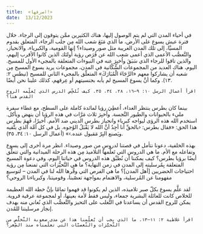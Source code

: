 ```yaml
---
title:  «اصرفها!»
date:  13/12/2023
---
```


في أحياء المدن التي لم يتم الوصول إليها، هناك الكثيرين ممَّن يتوقون إلى الرجاء. خلال فترة عيش يسوع على الأرض، ما الذي مَنَعَ شعب الله مِن جلب الرجاء، المتعلق بقدوم المسيَّا، إلى تلك المدن الغريبة مثل صور وصيداء؟ إنها القومية، والكبرياء، والانحياز، والتَّعصُّب الأعمى الذي أعمى شعب الله عن فُرَص رؤية أولئك الذين كانوا الأقرب إليهم، والذين تاقوا للرجاء الذي سَبَقَ واُخبِرَ عنه في النبوءات المتعلقة بالمجيء الأول للمسيح. اليوم، هناك العديد من المجموعات السُّكَّانية في المدن، مجموعات يريد يسوع المسيح مِن شعبه أن يشاركوا معهم «الرَّجَاءَ الْمُبَارَكَ» المتعلّق بالمجيء الثاني للمسيح (تيطس ٢: ١٣). وكما أنَّ يسوع المسيح لم يأبه بجنسيتهم أو عِرقهم، كذلك علينا نحن أيضًا.

`اقرأ أعمال الرسل ١٠: ٩–١٦، ٢٨، ٣٤، ٣٥. كيف تُلخِّص الدرس الذي يُعلِّمه الروح القدس هنا؟`

بينما كان بطرس ينتظر الغداء، اُعطِيَ رؤيا لمائدة كاملة على السطح، مع غطاء سفرة مليء بالحيوانات والطيور النَّجسة. واُخبِرَ ثلاث مَرَّات في هذه الرؤيا أن ينهض ويأكل. استخدم الله هذه الرؤى ليواجه كبرياء وانحياز بطرس الديني ضد الأمم. أخيرًا، فَهِمَ بطرس هذا الحق: «فقال بطرس: ‹بالحقِّ أنا أجِدُ أنَّ الله لا يَقْبَلُ الوُجوه. بل في كل أمَّة الذي يتَّقيه ويَصنع البِرّ مَقبول عنده.›» (أعمال الرسل ١٠: ٣٤، ٣٥).

بهذه الخلفية، دعونا نتأمل في قصتنا لدروسٍ من صور وصيداء. انظر مرة أخرى إلى يسوع وتفاعله مع الأم. ما هي الدروس التي تَعلَّمها التلاميذ مِن هذه الرحلة الميدانية والتي تتعلَّق أيضًا برؤيا بطرس؟ كيف يمكننا أن نُطبِّق هذه الدروس في حياتنا اليوم، وفي دعوة المسيح المتعلقة بِمُرسليته إلى المدن في زمن النهاية؟ ما هي التَّحيُّزات التي تمنعنا مِن رؤية احتياجات الحضريين [أهل المدن]؟ ما هي الفرص التي وفَّرها الله لنا في المدن – لتوسيع مفهومنا عن المُرسلية، والاهتمام بمواجهة تعصّبنا، وقوميتنا، وكبرياءنا الروحي؟

لقد علَّم يسوع بكلّ صبر تلاميذه، الذين لم يكونوا قد فهموا تمامًا بإنَّ خطة الله العظيمة للخلاص كانت للعائلة البشرية جمعاء، وليس فقط لأمة بعينها، أو لمجموعة عرقية قروية. يمكن للروح القدس أن يساعدنا في التَّغلب على التحيز والتَّعصُّب الذي نُعاني منه بهدف إنجاز مرسليتنا للمُدن.

`اقرأ غلاطية ٢: ١١–١٣. ما الذي يجب أن يُعلِّمنا هذا عن مدى صعوبة التَّخلُّص من التَّحيُّزات والتَّعصبَّات التي تعلّمناه منذ الصِّغر؟`